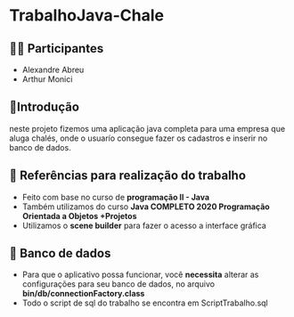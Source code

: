 # TrabalhoJava-Chale

## 👨‍💻 Participantes

-   Alexandre Abreu
-   Arthur Monici

## 📃Introdução

neste projeto fizemos uma aplicação java completa para uma empresa que aluga chalés, onde o usuarío consegue fazer os cadastros e inserir no banco de dados.

## 🔎 Referências para realização do trabalho

-   Feito com base no curso de **programação II - Java**
-   Também utilizamos do curso **Java COMPLETO 2020 Programação Orientada a Objetos +Projetos**
-   Utilizamos o **scene builder** para fazer o acesso a interface gráfica

## 💾 Banco de dados

-   Para que o aplicativo possa funcionar, você **necessita** alterar as configurações para seu banco de dados, no arquivo **bin/db/connectionFactory.class**
-   Todo o script de sql do trabalho se encontra em ScriptTrabalho.sql
